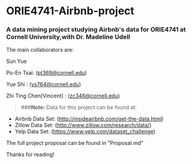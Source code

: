 # ORIE4741-Airbnb-project
### A data mining project studying Airbnb's data for ORIE4741 at Cornell University,with Dr. Madeline Udell


The main collaborators are: 


  Sun Yue 
  
  Po-En Tsai: (pt369@cornell.edu)
  
  Yue Shi : (ys764@cornell.edu)
  
  Zhi Ting Chen(Vincent) : (zc346@cornell.edu)


> ###**Note:**
  Data for this project can be found at:
  - Airbnb Data Set: (http://insideairbnb.com/get-the-data.html)
  - Zillow Data Set: (http://www.zillow.com/research/data/) 
  - Yelp Data Set: (https://www.yelp.com/dataset_challenge)


The full project proposal can be found in "Proposal.md"

Thanks for reading!


